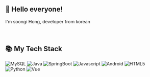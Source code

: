 ## 🤝 Hello everyone! 
I'm soongi Hong, developer from korean 
<br>
<br>
<br>
## 📚 My Tech Stack
![MySQL](https://img.shields.io/badge/mysql-%2300f.svg?style=for-the-badge&logo=mysql&logoColor=white)
![Java](https://img.shields.io/badge/java-007396?style=for-the-badge&logo=OpenJDK&logoColor=white)
![SpringBoot](https://img.shields.io/badge/springboot-6DB33F?style=for-the-badge&logo=springboot&logoColor=white)
![Javascript](https://img.shields.io/badge/JavaScript-F7DF1E?style=for-the-badge&logo=JavaScript&logoColor=white)
![Android](https://img.shields.io/badge/Android-3DDC84?style=for-the-badge&logo=Android&logoColor=white)
![HTML5](https://img.shields.io/badge/HTML5-E34F26?style=for-the-badge&logo=HTML5&logoColor=white)
![Python](https://img.shields.io/badge/Python-3776AB?style=for-the-badge&logo=Python&logoColor=white)
![Vue](https://img.shields.io/badge/vue.js-4FC08D?style=for-the-badge&logo=vue.js&logoColor=white)
